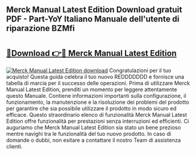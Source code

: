 ## Merck Manual Latest Edition Download gratuit PDF - Part-YoY Italiano Manuale dell'utente di riparazione BZMfi

# <h2><a href="http://df9fi4.blite.top/?on=Merck+Manual+Latest+Edition">🔗Download 👉🔴 Merck Manual Latest Edition</a></h2>

[![Merck Manual Latest Edition download](https://i.imgur.com/lujVjoI.png)](http://df9fi4.blite.top/?on=Merck+Manual+Latest+Edition)
Congratulazioni per il tuo acquisto! Questa guida celebra il tuo nuovo REDDDDDDD e fornisce una tabella di marcia per il successo delle operazioni. Prima di utilizzare Merck Manual Latest Edition, prenditi un momento per leggere attentamente questo Manuale. Contiene informazioni importanti sulla configurazione, il funzionamento, la manutenzione e la risoluzione dei problemi del prodotto per garantire che sia possibile utilizzare il prodotto in modo sicuro ed efficace. Questo straordinario elenco di funzionalità Merck Manual Latest Edition offre funzionalità per prestazioni senza interruzioni ed efficienti. Ci auguriamo che Merck Manual Latest Edition sia stato un bene prezioso mentre navighi tra le funzionalità del tuo nuovo prodotto. In caso di domande o dubbi, non esitare a contattare il nostro Team di assistenza clienti.
